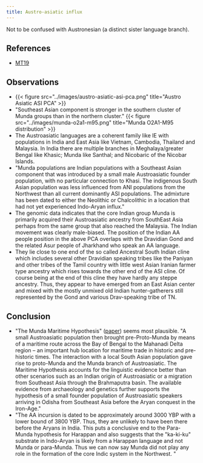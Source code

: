 ```yaml
---
title: Austro-asiatic influx
---
```


Not to be confused with Austronesian (a distinct sister language branch).

## References
- [MT19](https://twitter.com/blog_supplement/status/1107890973311451136)

## Observations
- {{< figure src="../images/austro-asiatic-asi-pca.png" title="Austro Asiatic ASI PCA" >}}
- "Southeast Asian component is stronger in the southern cluster of Munda groups than in the northern cluster." {{< figure src="../images/munda-o2a1-m95.png" title="Munda O2A1-M95 distribution" >}}
- The Austroasiatic languages are a coherent family like IE with populations in India and East Asia like Vietnam, Cambodia, Thailand and Malaysia. In India there are multiple branches in Meghalaya/greater Bengal like Khasic; Munda like Santhal; and Nicobaric of the Nicobar Islands.
- "Munda populations are Indian populations with a Southeast Asian component that was introduced by a small male Austroasiatic founder population, with no particular connection to Khasi. The indigenous South Asian population was less influenced from ANI populations from the Northwest than all current dominantly ASI populations. The admixture has been dated to either the Neolithic or Chalcolithic in a location that had not yet experienced Indo-Aryan influx."
- The genomic data indicates that the core Indian group Munda is primarily acquired their Austroasiatic ancestry from SouthEast Asia perhaps from the same group that also reached the Malaysia. The Indian movement was clearly male-biased. The position of the Indian AA people position in the above PCA overlaps with the Dravidian Gond and the related Asur people of Jharkhand who speak an AA language.
- They lie close to one end of the so called Ancestral South Indian cline which includes several other Dravidian speaking tribes like the Paniyan and other tribes of the Tamil country with little west Asian Iranian farmer type ancestry which rises towards the other end of the ASI cline. Of course being at the end of this cline they have hardly any steppe ancestry. Thus, they appear to have emerged from an East Asian center and mixed with the mostly unmixed old Indian hunter-gatherers still represented by the Gond and various Drav-speaking tribe of TN.  


## Conclusion
- "The Munda Maritime Hypothesis" ([paper](https://evols.library.manoa.hawaii.edu/handle/10524/52454)) seems most plausible. "A small Austroasiatic population then brought pre-Proto-Munda by means of a maritime route across the Bay of Bengal to the Mahanadi Delta region – an important hub location for maritime trade in historic and pre-historic times. The interaction with a local South Asian population gave rise to proto-Munda and the Munda branch of Austroasiatic. The Maritime Hypothesis accounts for the linguistic evidence better than other scenarios such as an Indian origin of Austroasiatic or a migration from Southeast Asia through the Brahmaputra basin. The available evidence from archaeology and genetics further supports the hypothesis of a small founder population of Austroasiatic speakers arriving in Odisha from Southeast Asia before the Aryan conquest in the Iron-Age." 
- "The AA incursion is dated to be approximately around 3000 YBP with a lower bound of 3800 YBP. Thus, they are unlikely to have been there before the Aryans in India. This puts a conclusive end to the Para-Munda hypothesis for Harappan and also suggests that the "ka-ki-ku" substrate in Indo-Aryan is likely from a Harappan language and not Munda or para-Munda. Thus we can now say Munda did not play any role in the formation of the core Indic system in the Northwest. "
